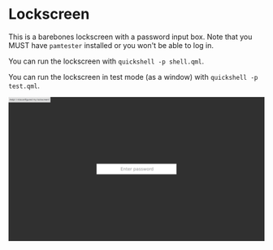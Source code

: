 # Lockscreen

This is a barebones lockscreen with a password input box.
Note that you MUST have `pamtester` installed or you won't be able to log in.

You can run the lockscreen with `quickshell -p shell.qml`.

You can run the lockscreen in test mode (as a window) with `quickshell -p test.qml`.

![](./image.png)

